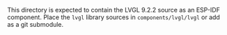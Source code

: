 This directory is expected to contain the LVGL 9.2.2 source as an ESP-IDF component.
Place the `lvgl` library sources in `components/lvgl/lvgl` or add as a git submodule.
